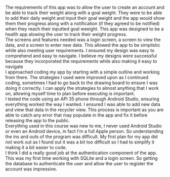 The requirements of this app was to allow the user to create an account and be able to track their weight along with a goal weight. They were to be able to add their daily weight and input their goal weight and the app would show them their progress along with a notification (if they agreed to be notified) when they reach their inputted goal weeight. This app was designed to be a health app alowing the user to track their weight progress.
<br />
The screens and features needed was a login screen, a screen to view the data, and a screen to enter new data. This allowed the app to be simplistic while also meeting user requirements. I ensured my design was easy to comprehend and easy to navigate. I believe my designs were successful because they incorporated the requirements while also making it easy to navigate
<br />
I approached coding my app by starting with a simple outline and working from there. The strategies I used were improved upon as I continued coding, sometimes I had to go back to the drawing board to ensure I was doing it correctly. I can apply the strategies to almost anything that I work on, allowing myself time to plan before executing is important.
<br />
I tested the code using an API 35 phone through Android Studio, ensuring everything worked the way I wanted. I ensured I was able to add new data and view that data in the recycler view. This process is important as you are able to catch any error that may populate in the app and fix it before releasing the app to the public.
<br />
Everything used in this course was new to me, I never used Android Studio or even an Android device, in fact I'm a full Apple person. So understanding the ins and outs of the program was difficult. My first plan for my app did not work out as I found out it was a bit too difficult so I had to simplify it making it a bit easier to code.
<br />
I think I did a really good job at the authentication component of the app. This was my first time working with SQLite and a login screen. So getting the database to authenticate the user and allow the user to register the account was impressive.
